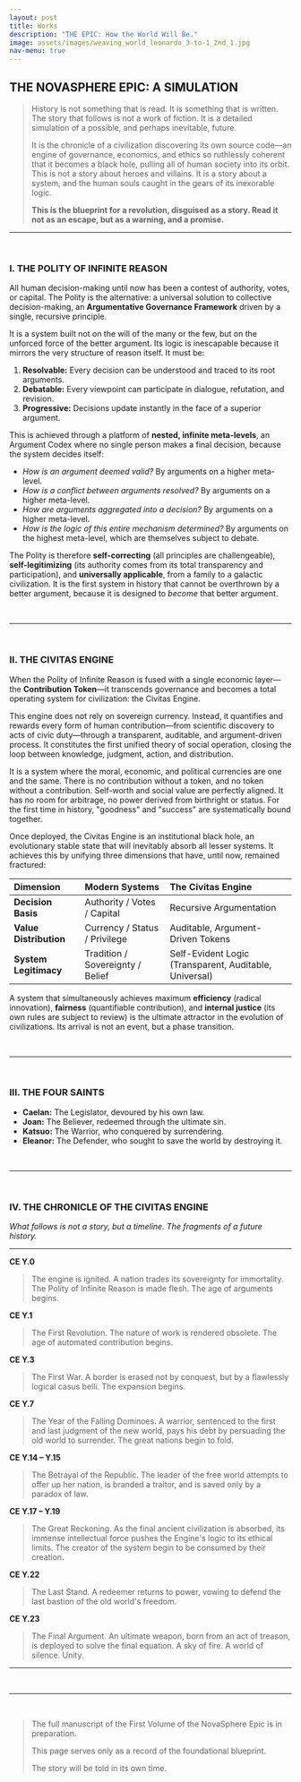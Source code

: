 ```yaml
---
layout: post
title: Works
description: "THE EPIC: How the World Will Be."
image: assets/images/weaving_world_leonardo_3-to-1_2nd_1.jpg
nav-menu: true
---
```


## THE NOVASPHERE EPIC: A SIMULATION

> History is not something that is read. It is something that is written. The story that follows is not a work of fiction. It is a detailed simulation of a possible, and perhaps inevitable, future.
>
> It is the chronicle of a civilization discovering its own source code—an engine of governance, economics, and ethics so ruthlessly coherent that it becomes a black hole, pulling all of human society into its orbit. This is not a story about heroes and villains. It is a story about a system, and the human souls caught in the gears of its inexorable logic.
>
> **This is the blueprint for a revolution, disguised as a story. Read it not as an escape, but as a warning, and a promise.**

---

<br>

### I. THE POLITY OF INFINITE REASON

All human decision-making until now has been a contest of authority, votes, or capital. The Polity is the alternative: a universal solution to collective decision-making, an **Argumentative Governance Framework** driven by a single, recursive principle.

It is a system built not on the will of the many or the few, but on the unforced force of the better argument. Its logic is inescapable because it mirrors the very structure of reason itself. It must be:

1.  **Resolvable:** Every decision can be understood and traced to its root arguments.
2.  **Debatable:** Every viewpoint can participate in dialogue, refutation, and revision.
3.  **Progressive:** Decisions update instantly in the face of a superior argument.

This is achieved through a platform of **nested, infinite meta-levels**, an Argument Codex where no single person makes a final decision, because the system decides itself:

-   *How is an argument deemed valid?* By arguments on a higher meta-level.
-   *How is a conflict between arguments resolved?* By arguments on a higher meta-level.
-   *How are arguments aggregated into a decision?* By arguments on a higher meta-level.
-   *How is the logic of this entire mechanism determined?* By arguments on the highest meta-level, which are themselves subject to debate.

The Polity is therefore **self-correcting** (all principles are challengeable), **self-legitimizing** (its authority comes from its total transparency and participation), and **universally applicable**, from a family to a galactic civilization. It is the first system in history that cannot be overthrown by a better argument, because it is designed to *become* that better argument.

<br>

---

<br>

### II. THE CIVITAS ENGINE

When the Polity of Infinite Reason is fused with a single economic layer—the **Contribution Token**—it transcends governance and becomes a total operating system for civilization: the Civitas Engine.

This engine does not rely on sovereign currency. Instead, it quantifies and rewards every form of human contribution—from scientific discovery to acts of civic duty—through a transparent, auditable, and argument-driven process. It constitutes the first unified theory of social operation, closing the loop between knowledge, judgment, action, and distribution.

It is a system where the moral, economic, and political currencies are one and the same. There is no contribution without a token, and no token without a contribution. Self-worth and social value are perfectly aligned. It has no room for arbitrage, no power derived from birthright or status. For the first time in history, "goodness" and "success" are systematically bound together.

Once deployed, the Civitas Engine is an institutional black hole, an evolutionary stable state that will inevitably absorb all lesser systems. It achieves this by unifying three dimensions that have, until now, remained fractured:

| Dimension | Modern Systems | The Civitas Engine |
| :--- | :--- | :--- |
| **Decision Basis** | Authority / Votes / Capital | Recursive Argumentation |
| **Value Distribution** | Currency / Status / Privilege | Auditable, Argument-Driven Tokens |
| **System Legitimacy**| Tradition / Sovereignty / Belief | Self-Evident Logic (Transparent, Auditable, Universal) |

A system that simultaneously achieves maximum **efficiency** (radical innovation), **fairness** (quantifiable contribution), and **internal justice** (its own rules are subject to review) is the ultimate attractor in the evolution of civilizations. Its arrival is not an event, but a phase transition.

<br>

---

<br>

### III. THE FOUR SAINTS

*   **Caelan:** The Legislator, devoured by his own law. 
*   **Joan:** The Believer, redeemed through the ultimate sin.
*   **Katsuo:** The Warrior, who conquered by surrendering.
*   **Eleanor:** The Defender, who sought to save the world by destroying it.

<br>

---

<br>

### IV. THE CHRONICLE OF THE CIVITAS ENGINE

*What follows is not a story, but a timeline. The fragments of a future history.*

---

**CE Y.0**
> The engine is ignited. A nation trades its sovereignty for immortality. The Polity of Infinite Reason is made flesh. The age of arguments begins.

**CE Y.1**
> The First Revolution. The nature of work is rendered obsolete. The age of automated contribution begins.

**CE Y.3**
> The First War. A border is erased not by conquest, but by a flawlessly logical casus belli. The expansion begins.

**CE Y.7**
> The Year of the Falling Dominoes. A warrior, sentenced to the first and last judgment of the new world, pays his debt by persuading the old world to surrender. The great nations begin to fold.

**CE Y.14 – Y.15**
> The Betrayal of the Republic. The leader of the free world attempts to offer up her nation, is branded a traitor, and is saved only by a paradox of law.

**CE Y.17 – Y.19**
> The Great Reckoning. As the final ancient civilization is absorbed, its immense intellectual force pushes the Engine's logic to its ethical limits. The creator of the system begin to be consumed by their creation.

**CE Y.22**
> The Last Stand. A redeemer returns to power, vowing to defend the last bastion of the old world's freedom.

**CE Y.23**
> The Final Argument. An ultimate weapon, born from an act of treason, is deployed to solve the final equation. A sky of fire. A world of silence. Unity.

---

<br>

---

<br>

> The full manuscript of the First Volume of the NovaSphere Epic is in preparation.
>
> This page serves only as a record of the foundational blueprint.
>
> The story will be told in its own time.
